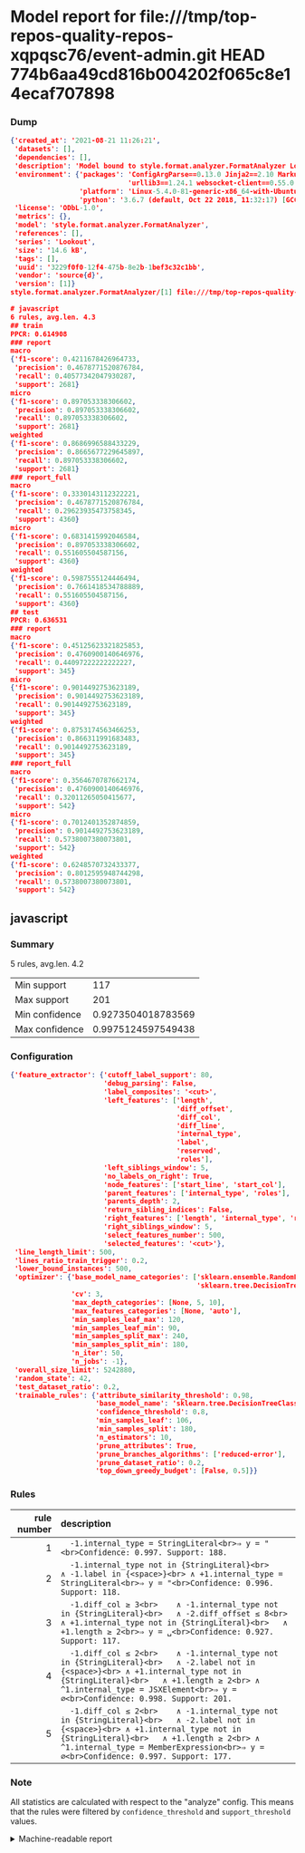 # Model report for file:///tmp/top-repos-quality-repos-xqpqsc76/event-admin.git HEAD 774b6aa49cd816b004202f065c8e14ecaf707898

### Dump

```json
{'created_at': '2021-08-21 11:26:21',
 'datasets': [],
 'dependencies': [],
 'description': 'Model bound to style.format.analyzer.FormatAnalyzer Lookout analyzer.',
 'environment': {'packages': 'ConfigArgParse==0.13.0 Jinja2==2.10 MarkupSafe==1.1.1 PyStemmer==1.3.0 PyYAML==5.1 Pympler==0.5 SQLAlchemy==1.2.10 SQLAlchemy-Utils==0.33.3 asdf==2.3.2 bblfsh==2.12.7 boto==2.49.0 boto3==1.9.130 botocore==1.12.130 cachetools==2.0.1 certifi==2019.3.9 chardet==3.0.4 clint==0.5.1 docker==3.7.0 docker-pycreds==0.4.0 dulwich==0.19.11 grpcio==1.19.0 grpcio-tools==1.19.0 humanfriendly==4.16.1 humanize==0.5.1 idna==2.8 jmespath==0.9.4 jsonschema==2.6.0 lookout-sdk==0.4.1 lookout-sdk-ml==0.19.0 lookout-style==0.2.0 lz4==2.1.6 modelforge==0.12.1 numpy==1.16.2 packaging==19.0 pandas==0.22.0 pip==19.0.3 protobuf==3.7.0 psycopg2-binary==2.7.5 pygtrie==2.3 pyparsing==2.3.1 python-dateutil==2.8.0 python-igraph==0.7.1.post6 pytz==2019.1 requests==2.21.0 requirements-parser==0.2.0 scikit-learn==0.20.1 scikit-optimize==0.5.2 scipy==1.2.1 semantic-version==2.6.0 setuptools==40.8.0 six==1.12.0 smart-open==1.8.1 sourced-ml==0.8.2 spdx==2.5.0 stringcase==1.2.0 tabulate==0.8.2 tqdm==4.31.1 '
                             'urllib3==1.24.1 websocket-client==0.55.0 xxhash==1.3.0',
                 'platform': 'Linux-5.4.0-81-generic-x86_64-with-Ubuntu-18.04-bionic',
                 'python': '3.6.7 (default, Oct 22 2018, 11:32:17) [GCC 8.2.0]'},
 'license': 'ODbL-1.0',
 'metrics': {},
 'model': 'style.format.analyzer.FormatAnalyzer',
 'references': [],
 'series': 'Lookout',
 'size': '14.6 kB',
 'tags': [],
 'uuid': '3229f0f0-12f4-475b-8e2b-1bef3c32c1bb',
 'vendor': 'source{d}',
 'version': [1]}
style.format.analyzer.FormatAnalyzer/[1] file:///tmp/top-repos-quality-repos-xqpqsc76/event-admin.git 774b6aa49cd816b004202f065c8e14ecaf707898

# javascript
6 rules, avg.len. 4.3
## train
PPCR: 0.614908
### report
macro
{'f1-score': 0.4211678426964733,
 'precision': 0.4678771520876784,
 'recall': 0.40577342047930287,
 'support': 2681}
micro
{'f1-score': 0.897053338306602,
 'precision': 0.897053338306602,
 'recall': 0.897053338306602,
 'support': 2681}
weighted
{'f1-score': 0.8686996588433229,
 'precision': 0.8665677229645897,
 'recall': 0.897053338306602,
 'support': 2681}
### report_full
macro
{'f1-score': 0.3330143112322221,
 'precision': 0.4678771520876784,
 'recall': 0.29623935473758345,
 'support': 4360}
micro
{'f1-score': 0.6831415992046584,
 'precision': 0.897053338306602,
 'recall': 0.551605504587156,
 'support': 4360}
weighted
{'f1-score': 0.5987555124446494,
 'precision': 0.7661418534788889,
 'recall': 0.551605504587156,
 'support': 4360}
## test
PPCR: 0.636531
### report
macro
{'f1-score': 0.45125623321825853,
 'precision': 0.4760900140646976,
 'recall': 0.44097222222222227,
 'support': 345}
micro
{'f1-score': 0.9014492753623189,
 'precision': 0.9014492753623189,
 'recall': 0.9014492753623189,
 'support': 345}
weighted
{'f1-score': 0.8753174563466253,
 'precision': 0.866311991683483,
 'recall': 0.9014492753623189,
 'support': 345}
### report_full
macro
{'f1-score': 0.3564670787662174,
 'precision': 0.4760900140646976,
 'recall': 0.32011265050415677,
 'support': 542}
micro
{'f1-score': 0.7012401352874859,
 'precision': 0.9014492753623189,
 'recall': 0.5738007380073801,
 'support': 542}
weighted
{'f1-score': 0.6248570732433377,
 'precision': 0.8012595948744298,
 'recall': 0.5738007380073801,
 'support': 542}
```

## javascript
### Summary
5 rules, avg.len. 4.2

| | |
|-|-|
|Min support|117|
|Max support|201|
|Min confidence|0.9273504018783569|
|Max confidence|0.9975124597549438|

### Configuration

```json
{'feature_extractor': {'cutoff_label_support': 80,
                       'debug_parsing': False,
                       'label_composites': '<cut>',
                       'left_features': ['length',
                                         'diff_offset',
                                         'diff_col',
                                         'diff_line',
                                         'internal_type',
                                         'label',
                                         'reserved',
                                         'roles'],
                       'left_siblings_window': 5,
                       'no_labels_on_right': True,
                       'node_features': ['start_line', 'start_col'],
                       'parent_features': ['internal_type', 'roles'],
                       'parents_depth': 2,
                       'return_sibling_indices': False,
                       'right_features': ['length', 'internal_type', 'reserved', 'roles'],
                       'right_siblings_window': 5,
                       'select_features_number': 500,
                       'selected_features': '<cut>'},
 'line_length_limit': 500,
 'lines_ratio_train_trigger': 0.2,
 'lower_bound_instances': 500,
 'optimizer': {'base_model_name_categories': ['sklearn.ensemble.RandomForestClassifier',
                                              'sklearn.tree.DecisionTreeClassifier'],
               'cv': 3,
               'max_depth_categories': [None, 5, 10],
               'max_features_categories': [None, 'auto'],
               'min_samples_leaf_max': 120,
               'min_samples_leaf_min': 90,
               'min_samples_split_max': 240,
               'min_samples_split_min': 180,
               'n_iter': 50,
               'n_jobs': -1},
 'overall_size_limit': 5242880,
 'random_state': 42,
 'test_dataset_ratio': 0.2,
 'trainable_rules': {'attribute_similarity_threshold': 0.98,
                     'base_model_name': 'sklearn.tree.DecisionTreeClassifier',
                     'confidence_threshold': 0.8,
                     'min_samples_leaf': 106,
                     'min_samples_split': 180,
                     'n_estimators': 10,
                     'prune_attributes': True,
                     'prune_branches_algorithms': ['reduced-error'],
                     'prune_dataset_ratio': 0.2,
                     'top_down_greedy_budget': [False, 0.5]}}
```

### Rules

| rule number | description |
|----:|:-----|
| 1 | `  -1.internal_type = StringLiteral<br>⇒ y = "<br>Confidence: 0.997. Support: 188.` |
| 2 | `  -1.internal_type not in {StringLiteral}<br>	∧ -1.label in {<space>}<br>	∧ +1.internal_type = StringLiteral<br>⇒ y = "<br>Confidence: 0.996. Support: 118.` |
| 3 | `  -1.diff_col ≥ 3<br>	∧ -1.internal_type not in {StringLiteral}<br>	∧ -2.diff_offset ≤ 8<br>	∧ +1.internal_type not in {StringLiteral}<br>	∧ +1.length ≥ 2<br>⇒ y = ␣<br>Confidence: 0.927. Support: 117.` |
| 4 | `  -1.diff_col ≤ 2<br>	∧ -1.internal_type not in {StringLiteral}<br>	∧ -2.label not in {<space>}<br>	∧ +1.internal_type not in {StringLiteral}<br>	∧ +1.length ≥ 2<br>	∧ ^1.internal_type = JSXElement<br>⇒ y = ∅<br>Confidence: 0.998. Support: 201.` |
| 5 | `  -1.diff_col ≤ 2<br>	∧ -1.internal_type not in {StringLiteral}<br>	∧ -2.label not in {<space>}<br>	∧ +1.internal_type not in {StringLiteral}<br>	∧ +1.length ≥ 2<br>	∧ ^1.internal_type = MemberExpression<br>⇒ y = ∅<br>Confidence: 0.997. Support: 177.` |

### Note
All statistics are calculated with respect to the "analyze" config. This means that the rules were filtered by
`confidence_threshold` and `support_threshold` values.

<details>
    <summary>Machine-readable report</summary>
```json
{"javascript": {"avg_rule_len": 4.2, "max_conf": 0.9975124597549438, "max_support": 201, "min_conf": 0.9273504018783569, "min_support": 117, "num_rules": 5}}
```
</details>
